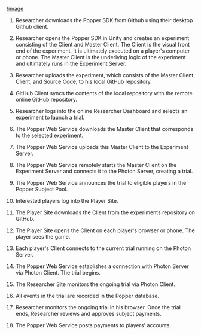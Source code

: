 [!image](https://github.com/Experiments/popper-design/blob/master/popper_overview.png)

1. Researcher downloads the Popper SDK from Github using their desktop Github client. 

2. Researcher opens the Popper SDK in Unity and creates an experiment consisting of the Client and Master Client. The Client is the visual front end of the experiment. It is ultimately executed on a player's computer or phone. The Master Client is the underlying logic of the experiment and ultimately runs in the Experiment Server.

3. Researcher uploads the experiment, which consists of the Master Client, Client, and Source Code, to his local GitHub repository. 

4. GitHub Client syncs the contents of the local repository with the remote online GitHub repository. 

5. Researcher logs into the online Researcher Dashboard and selects an experiment to launch a trial. 

6. The Popper Web Service downloads the Master Client that corresponds to the selected experiment.

7. The Popper Web Service uploads this Master Client to the Experiment Server.

8. The Popper Web Service remotely starts the Master Client on the Experiment Server and connects it to the Photon Server, creating a trial. 

9. The Popper Web Service announces the trial to eligible players in the Popper Subject Pool.

10. Interested players log into the Player Site. 

11. The Player Site downloads the Client from the experiments repository on GitHub.

12. The Player Site opens the Client on each player's browser or phone. The player sees the game.

13. Each player's Client connects to the current trial running on the Photon Server.

14. The Popper Web Service establishes a connection with Photon Server via Photon Client. 
The trial begins.

15. The Researcher Site monitors the ongoing trial via Photon Client.

16. All events in the trial are recorded in the Popper database.

17. Researcher monitors the ongoing trial in his browser. Once the trial ends, Researcher reviews and approves subject payments.

18. The Popper Web Service posts payments to players' accounts. 